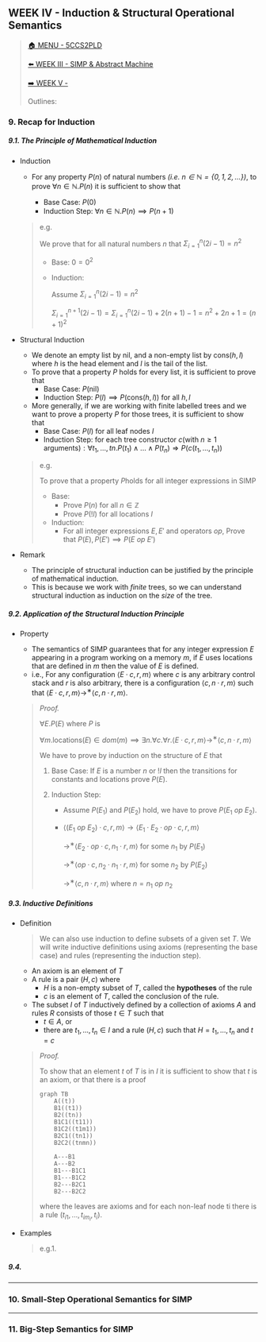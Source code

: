 ## WEEK IV - Induction & Structural Operational Semantics

>[🏠 MENU - 5CCS2PLD](year2/5ccs2pld.md)
>
>[⬅️ WEEK III - SIMP & Abstract Machine](year2/5ccs2pld/w3.md)
>
>[➡️ WEEK V - ](year2/5ccs2pld/w5.md)
>
>Outlines:

### 9. Recap for Induction

##### 9.1. The Principle of Mathematical Induction

- Induction

  - For any property $P(n)$ of natural numbers *(i.e. $n ∈ \mathbb{N} = \{0,1,2,...\}$)*, to prove $∀n ∈ \mathbb{N}.P(n)$​ it is sufficient to show that

    - Base Case: $P(0)$
    - Induction Step: $∀n ∈ \mathbb{N} .P(n) \implies P(n + 1)$​​


  > e.g.
  >
  > We prove that for all natural numbers $n$ that $\Sigma^n_{i=1}(2i-1)=n^2$
  >
  > - Base: $0=0^2$
  >
  > - Induction: 
  >
  >   Assume $\Sigma^n_{i=1}(2i-1)=n^2$​​
  > 
  >   $\Sigma^{n+1}_{i=1}(2i-1)=\Sigma^n_{i=1}(2i-1)+2(n+1)-1=n^2+2n+1=(n+1)^2$

- Structural Induction

  - We denote an empty list by $\text{nil}$, and a non-empty list by $\text{cons}(h,l)$ where $h$ is the head element and $l$ is the tail of the list.
  - To prove that a property $P$ holds for every list, it is sufficient to prove that
    - Base Case: $P(\text{nil})$
    - Induction Step: $P(l) \implies P(\text{cons}(h,l)) \text{ for all }h, l$​  
  - More generally, if we are working with finite labelled trees and we want to prove a property $P$ for those trees, it is sufficient to show that
    - Base Case: $P(l)$ for all leaf nodes $l$
    - Induction Step: for each tree constructor $c (\text{with } n ≥ 1 \text{ arguments}): ∀t_1, . . . , tn.P(t_1) ∧ ... ∧ P(t_n) ⇒ P(c(t_1, ... , t_n))$​

  > e.g.
  >
  > To prove that a property $P$​ holds for all integer expressions in SIMP
  >
  > - Base: 
  >   - Prove $P(n) \text{ for all } n∈\mathbb{Z}$​
  >   - Prove $P(!l) \text{ for all locations }l$
  > - Induction: 
  >   - For all integer expressions $E, E'$ and operators $op$, Prove that $P(E), P(E') \implies P(E\ op\ E')$

- Remark

  - The principle of structural induction can be justified by the principle of mathematical induction. 
  - This is because we work with *finite* trees, so we can understand structural induction as induction on the *size* of the tree.


##### 9.2. Application of the Structural Induction Principle

- Property
  - The semantics of SIMP guarantees that for any integer expression $E$ appearing in a program working on a memory $m$, if $E$ uses locations that are defined in $m$ then the value of $E$​ is defined.
  - i.e., For any configuration $⟨E · c , r , m⟩$ where $c$ is any arbitrary control stack and $r$ is also arbitrary, there is a configuration $⟨c,n·r,m⟩$ such that $⟨E·c,r,m⟩ \rightarrow^∗ ⟨c,n·r,m⟩$​.

  > *Proof.* 
  >
  > $∀E.P(E)  \text{ where } P \text{ is}$
  >
  > $∀m.\text{locations}(E) ∈ dom(m) \implies ∃n.∀c.∀r.⟨E·c,r,m⟩ \rightarrow^∗ ⟨c,n·r,m⟩$​
  >
  > We have to prove by induction on the structure of $E$​ that
  >
  > 1. Base Case: If $E$ is a number $n$ or $!l$ then the transitions for constants and locations prove $P(E)$.
  >
  > 2. Induction Step: 
  >
  >    - Assume $P(E_1)$ and $P(E_2)$ hold, we have to prove $P(E_1\ op\ E_2)$​.
  >
  >    - $⟨(E_1\ op\ E_2)·c,r,m⟩ \rightarrow ⟨E_1 ·E_2 ·op·c,r,m⟩$ 
  >
  >      $\rightarrow^∗⟨E_2·op·c,n_1·r,m⟩ \text{ for some } n_1 \text{ by } P(E_1)$ 
  >
  >      $\rightarrow^∗⟨op·c,n_2·n_1·r,m⟩ \text{ for some } n_2 \text{ by } P(E_2)$
  >
  >      $\rightarrow^∗ ⟨c,n·r,m⟩ \text{ where } n = n_1\ op\ n_2$​

##### 9.3. Inductive Definitions

- Definition

  > We can also use induction to define subsets of a given set $T$​. We will write inductive definitions using axioms (representing the base case) and rules (representing the induction step).

  - An axiom is an element of $T$
  - A rule is a pair $(H,c)$​ where
    - $H$ is a non-empty subset of $T$​, called the **hypotheses** of the rule
    - $c$ is an element of $T$​, called the conclusion of the rule.
  - The subset $I$ of $T$ inductively defined by a collection of axioms $A$ and rules $R$ consists of those $t ∈ T$​ such that
    - $t ∈ A$, or
    - there are $t_1,...,t_n ∈ I$ and a rule $(H,c)$ such that $H = {t_1,...,t_n}$ and $t = c$

  > *Proof.* 
  >
  > To show that an element $t$ of $T$ is in $I$ it is sufficient to show that $t$ is an axiom, or that there is a proof
  >
  > ```mermaid
  > graph TB
  > 	A((t))
  > 	B1((t1))
  > 	B2((tn))
  > 	B1C1((t11))
  > 	B1C2((t1m1))
  > 	B2C1((tn1))
  > 	B2C2((tnmn))
  > 
  > 	A---B1
  > 	A---B2
  > 	B1---B1C1
  > 	B1---B1C2
  > 	B2---B2C1
  > 	B2---B2C2
  > ```
  >
  > where the leaves are axioms and for each non-leaf node ti there is a rule $({t_{i1},...,t_{im_{i}} },t_i)$​.

- Examples

  >e.g.1.
  >
  >

##### 9.4. 





---

### 10. Small-Step Operational Semantics for SIMP



---

### 11. Big-Step Semantics for SIMP